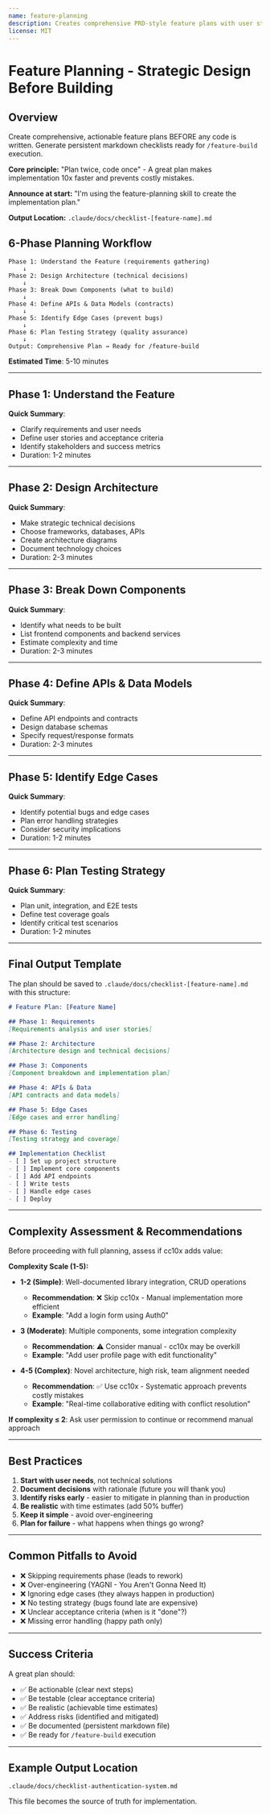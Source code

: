 ```yaml
---
name: feature-planning
description: Creates comprehensive PRD-style feature plans with user stories, architecture decisions, component breakdowns, API contracts, data models, edge cases, testing strategies, complexity assessment, file change manifests, and implementation roadmaps. Use for strategic planning before implementing complex features (4-5 complexity). Provides 5 progressive stages (requirements analysis, architecture design, risk assessment, complexity scoring with recommendations to skip if simple, and file manifest creation). Loaded by requirements-analyst and architect agents during PLANNING workflow. Particularly valuable for novel architectures, high-risk features, or when team alignment documentation needed. For simple features using well-documented libraries, recommend manual implementation instead (faster and more token-efficient).
license: MIT
---
```


# Feature Planning - Strategic Design Before Building

## Overview

Create comprehensive, actionable feature plans BEFORE any code is written. Generate persistent markdown checklists ready for `/feature-build` execution.

**Core principle:** "Plan twice, code once" - A great plan makes implementation 10x faster and prevents costly mistakes.

**Announce at start:** "I'm using the feature-planning skill to create the implementation plan."

**Output Location:** `.claude/docs/checklist-[feature-name].md`

## 6-Phase Planning Workflow

```
Phase 1: Understand the Feature (requirements gathering)
    ↓
Phase 2: Design Architecture (technical decisions)
    ↓
Phase 3: Break Down Components (what to build)
    ↓
Phase 4: Define APIs & Data Models (contracts)
    ↓
Phase 5: Identify Edge Cases (prevent bugs)
    ↓
Phase 6: Plan Testing Strategy (quality assurance)
    ↓
Output: Comprehensive Plan → Ready for /feature-build
```

**Estimated Time**: 5-10 minutes

---

## Phase 1: Understand the Feature

**Quick Summary**:
- Clarify requirements and user needs
- Define user stories and acceptance criteria
- Identify stakeholders and success metrics
- Duration: 1-2 minutes

---

## Phase 2: Design Architecture

**Quick Summary**:
- Make strategic technical decisions
- Choose frameworks, databases, APIs
- Create architecture diagrams
- Document technology choices
- Duration: 2-3 minutes

---

## Phase 3: Break Down Components

**Quick Summary**:
- Identify what needs to be built
- List frontend components and backend services
- Estimate complexity and time
- Duration: 2-3 minutes

---

## Phase 4: Define APIs & Data Models

**Quick Summary**:
- Define API endpoints and contracts
- Design database schemas
- Specify request/response formats
- Duration: 2-3 minutes

---

## Phase 5: Identify Edge Cases

**Quick Summary**:
- Identify potential bugs and edge cases
- Plan error handling strategies
- Consider security implications
- Duration: 1-2 minutes

---

## Phase 6: Plan Testing Strategy

**Quick Summary**:
- Plan unit, integration, and E2E tests
- Define test coverage goals
- Identify critical test scenarios
- Duration: 1-2 minutes

---

## Final Output Template

The plan should be saved to `.claude/docs/checklist-[feature-name].md` with this structure:

```markdown
# Feature Plan: [Feature Name]

## Phase 1: Requirements
[Requirements analysis and user stories]

## Phase 2: Architecture
[Architecture design and technical decisions]

## Phase 3: Components
[Component breakdown and implementation plan]

## Phase 4: APIs & Data
[API contracts and data models]

## Phase 5: Edge Cases
[Edge cases and error handling]

## Phase 6: Testing
[Testing strategy and coverage]

## Implementation Checklist
- [ ] Set up project structure
- [ ] Implement core components
- [ ] Add API endpoints
- [ ] Write tests
- [ ] Handle edge cases
- [ ] Deploy
```

---

## Complexity Assessment & Recommendations

Before proceeding with full planning, assess if cc10x adds value:

**Complexity Scale (1-5):**
- **1-2 (Simple)**: Well-documented library integration, CRUD operations
  - **Recommendation**: ❌ Skip cc10x - Manual implementation more efficient
  - **Example**: "Add a login form using Auth0"

- **3 (Moderate)**: Multiple components, some integration complexity
  - **Recommendation**: ⚠️ Consider manual - cc10x may be overkill
  - **Example**: "Add user profile page with edit functionality"

- **4-5 (Complex)**: Novel architecture, high risk, team alignment needed
  - **Recommendation**: ✅ Use cc10x - Systematic approach prevents costly mistakes
  - **Example**: "Real-time collaborative editing with conflict resolution"

**If complexity ≤ 2**: Ask user permission to continue or recommend manual approach

---

## Best Practices

1. **Start with user needs**, not technical solutions
2. **Document decisions** with rationale (future you will thank you)
3. **Identify risks early** - easier to mitigate in planning than in production
4. **Be realistic** with time estimates (add 50% buffer)
5. **Keep it simple** - avoid over-engineering
6. **Plan for failure** - what happens when things go wrong?

---

## Common Pitfalls to Avoid

- ❌ Skipping requirements phase (leads to rework)
- ❌ Over-engineering (YAGNI - You Aren't Gonna Need It)
- ❌ Ignoring edge cases (they always happen in production)
- ❌ No testing strategy (bugs found late are expensive)
- ❌ Unclear acceptance criteria (when is it "done"?)
- ❌ Missing error handling (happy path only)

---

## Success Criteria

A great plan should:
- ✅ Be actionable (clear next steps)
- ✅ Be testable (clear acceptance criteria)
- ✅ Be realistic (achievable time estimates)
- ✅ Address risks (identified and mitigated)
- ✅ Be documented (persistent markdown file)
- ✅ Be ready for `/feature-build` execution

---

## Example Output Location

`.claude/docs/checklist-authentication-system.md`

This file becomes the source of truth for implementation.

